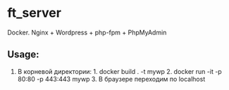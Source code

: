 # ft_server
Docker. Nginx + Wordpress + php-fpm + PhpMyAdmin
## Usage:
1) В корневой директории: 1. docker build . -t mywp 2. docker run -it -p 80:80 -p 443:443 mywp 3. В браузере переходим по localhost
